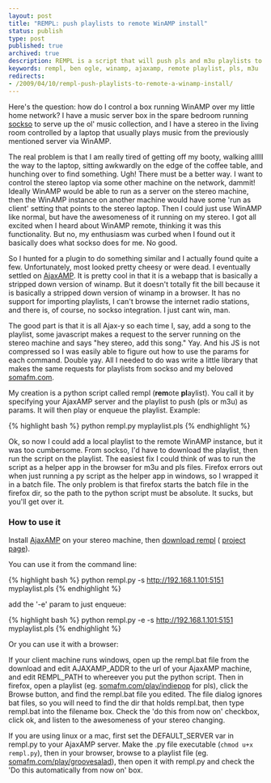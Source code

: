 ```yaml
---
layout: post
title: "REMPL: push playlists to remote WinAMP install"
status: publish
type: post
published: true
archived: true
description: REMPL is a script that will push pls and m3u playlists to a remote WinAMP instance running the AjaxAMP plugin.
keywords: rempl, ben ogle, winamp, ajaxamp, remote playlist, pls, m3u
redirects:
- /2009/04/10/rempl-push-playlists-to-remote-a-winamp-install/
---
```

<p>Here's the question: how do I control a box running WinAMP over my little home network? I
have a music server box in the spare bedroom running <a
href="http://sockso.pu-gh.com/">sockso</a> to serve up the ol' music collection, and I have a
stereo in the living room controlled by a laptop that usually plays music from the previously
mentioned server via WinAMP.</p>

<p>The real problem is that I am really tired of getting off my booty, walking alllll the way to
the laptop, sitting awkwardly on the edge of the coffee table, and hunching over to find
something. Ugh! There must be a better way. I want to control the stereo laptop via some other
machine on the network, dammit! Ideally WinAMP would be able to run as a server on the stereo
machine, then the WinAMP instance on another machine would have some 'run as client' setting
that points to the stereo laptop. Then I could just use WinAMP like normal, but have the
awesomeness of it running on my stereo. I got all excited when I heard about WinAMP remote,
thinking it was this functionality. But no, my enthusiasm was curbed when I found out it
basically does what sockso does for me. No good.</p>

<p>So I hunted for a plugin to do something similar and I actually found quite a few.
Unfortunately, most looked pretty cheesy or were dead. I eventually settled on
<a href="http://ajaxamp.com/">AjaxAMP</a>. It is pretty cool in that it is a webapp that is
basically a stripped down version of winamp. But it doesn't totally fit the bill because it is
basically a stripped down version of winamp in a browser. It has no support for importing
playlists, I can't browse the internet radio stations, and there is, of course, no sockso
integration. I just cant win, man.</p>

<p>The good part is that it is all Ajax-y so each time I, say, add a song to the playlist, some
javascript makes a request to the server running on the stereo machine and says "hey stereo, add
this song." Yay. And his JS is not compressed so I was easily able to figure out how to use the
params for each command. Double yay. All I needed to do was write a little library that makes
the same requests for playlists from sockso and my beloved <a
href="http://somafm.com/">somafm.com</a>. </p>

<p>My creation is a python script called rempl (<b>rem</b>ote <b>pl</b>aylist). You call it by
specifying your AjaxAMP server and the playlist to push (pls or m3u) as params. It will then
play or enqueue the playlist. Example:</p>

{% highlight bash %}
python rempl.py myplaylist.pls
{% endhighlight %}

<p>Ok, so now I could add a local playlist to the remote WinAMP instance, but it was too
cumbersome. From sockso, I'd have to download the playlist, then run the script on the playlist.
The easiest fix I could think of was to run the script as a helper app in the browser for m3u
and pls files. Firefox errors out when just running a py script as the helper app in windows, so
I wrapped it in a batch file. The only problem is that firefox starts the batch file in the
firefox dir, so the path to the python script must be absolute. It sucks, but you'll get over
it.</p>

<h3>How to use it</h3>

<p>Install <a href="http://ajaxamp.com/download">AjaxAMP</a> on your stereo machine, then
<a href="http://cloud.github.com/downloads/benogle/rempl/rempl-0.1.zip">download rempl</a> (
<a href="http://github.com/benogle/rempl/tree/master">project page</a>).</p>

<p>You can use it from the command line:</p>

{% highlight bash %}
python rempl.py -s http://192.168.1.101:5151 myplaylist.pls
{% endhighlight %}

<p>add the '-e' param to just enqueue:</p>

{% highlight bash %}
python rempl.py -e -s http://192.168.1.101:5151 myplaylist.pls
{% endhighlight %}

<p>Or you can use it with a browser:</p>

<p>If your client machine runs windows, open up the rempl.bat file from the download and edit
AJAXAMP_ADDR to the url of your AjaxAMP machine, and edit REMPL_PATH to whereever you put the
python script. Then in firefox, open a playlist (eg.
<a href="http://somafm.com/play/indiepop">somafm.com/play/indiepop</a> for pls), click the Browse
button, and find the rempl.bat file you edited. The file dialog ignores bat files, so you will
need to find the dir that holds rempl.bat, then type rempl.bat into the filename box. Check the
'do this from now on' checkbox, click ok, and listen to the awesomeness of your stereo changing.
</p>

<p>If you are using linux or a mac, first set the DEFAULT_SERVER var in rempl.py to your AjaxAMP
server. Make the .py file executable (<code>chmod u+x rempl.py</code>), then in your browser,
browse to a playlist file (eg.
<a href="http://somafm.com/play/groovesalad">somafm.com/play/groovesalad</a>), then open it with
rempl.py and check the 'Do this automatically from now on' box.</p>
